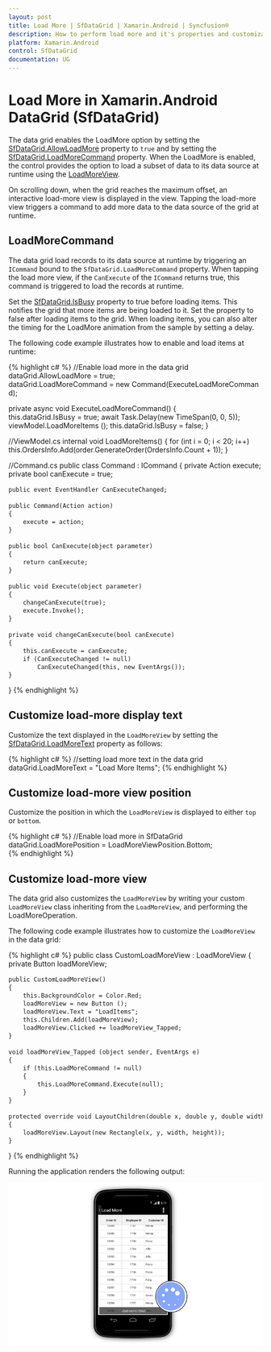 ```yaml
---
layout: post
title: Load More | SfDataGrid | Xamarin.Android | Syncfusion®
description: How to perform load more and it's properties and customizations in a Xamarin.Android DataGrid (SfDataGrid).
platform: Xamarin.Android
control: SfDataGrid
documentation: UG
---
```

# Load More in Xamarin.Android DataGrid (SfDataGrid)

The data grid enables the LoadMore option by setting the [SfDataGrid.AllowLoadMore](https://help.syncfusion.com/cr/xamarin-android/Syncfusion.SfDataGrid.SfDataGrid.html#Syncfusion_SfDataGrid_SfDataGrid_AllowLoadMore) property to `true` and by setting the [SfDataGrid.LoadMoreCommand](https://help.syncfusion.com/cr/xamarin-android/Syncfusion.SfDataGrid.SfDataGrid.html#Syncfusion_SfDataGrid_SfDataGrid_LoadMoreCommand) property. When the LoadMore is enabled, the control provides the option to load a subset of data to its data source at runtime using the [LoadMoreView](https://help.syncfusion.com/cr/xamarin-android/Syncfusion.SfDataGrid.SfDataGrid.html#Syncfusion_SfDataGrid_SfDataGrid_LoadMoreView). 

On scrolling down, when the grid reaches the maximum offset, an interactive load-more view is displayed in the view. Tapping the load-more view triggers a command to add more data to the data source of the grid at runtime.


## LoadMoreCommand

The data grid load records to its data source at runtime by triggering an `ICommand` bound to the `SfDataGrid.LoadMoreCommand` property. When tapping the load more view, if the `CanExecute` of the `ICommand` returns true, this command is triggered to load the records at runtime.
 
Set the [SfDataGrid.IsBusy](https://help.syncfusion.com/cr/xamarin-android/Syncfusion.SfDataGrid.SfDataGrid.html#Syncfusion_SfDataGrid_SfDataGrid_IsBusy) property to true before loading items. This notifies the grid that more items are being loaded to it. Set the property to false after loading items to the grid. When loading items, you can also alter the timing for the LoadMore animation from the sample by setting a delay.

The following code example illustrates how to enable and load items at runtime:

{% highlight c# %}
//Enable load more in the data grid
dataGrid.AllowLoadMore = true;
dataGrid.LoadMoreCommand = new Command(ExecuteLoadMoreCommand);
 
private async void ExecuteLoadMoreCommand()
{
    this.dataGrid.IsBusy = true;
    await Task.Delay(new TimeSpan(0, 0, 5));
    viewModel.LoadMoreItems ();
    this.dataGrid.IsBusy = false;
} 

//ViewModel.cs
internal void LoadMoreItems()
{
    for (int i = 0; i < 20; i++)
    this.OrdersInfo.Add(order.GenerateOrder(OrdersInfo.Count + 1));
} 

//Command.cs
public class Command : ICommand
{
    private Action execute;
    private bool canExecute = true;

    public event EventHandler CanExecuteChanged;

    public Command(Action action)
    {
        execute = action;
    }

    public bool CanExecute(object parameter)
    {
        return canExecute;
    }

    public void Execute(object parameter)
    {
        changeCanExecute(true);
        execute.Invoke();
    }

    private void changeCanExecute(bool canExecute)
    {
        this.canExecute = canExecute;
        if (CanExecuteChanged != null)
            CanExecuteChanged(this, new EventArgs());
    }
}
{% endhighlight %}

## Customize load-more display text

Customize the text displayed in the `LoadMoreView` by setting the [SfDataGrid.LoadMoreText](https://help.syncfusion.com/cr/xamarin-android/Syncfusion.SfDataGrid.SfDataGrid.html#Syncfusion_SfDataGrid_SfDataGrid_LoadMoreText) property as follows:

{% highlight c# %}
//setting load more text in the data grid
dataGrid.LoadMoreText = "Load More Items"; 
{% endhighlight %}

## Customize load-more view position

Customize the position in which the `LoadMoreView` is displayed to either `top` or `bottom`.
 
{% highlight c# %}
//Enable load more in SfDataGrid
dataGrid.LoadMorePosition = LoadMoreViewPosition.Bottom;  
{% endhighlight %}

## Customize load-more view

The data grid also customizes the `LoadMoreView` by writing your custom `LoadMoreView` class inheriting from the `LoadMoreView`, and performing the LoadMoreOperation.

The following code example illustrates how to customize the `LoadMoreView` in the data grid:
 
{% highlight c# %}
public class CustomLoadMoreView : LoadMoreView
{
    private Button loadMoreView;

    public CustomLoadMoreView()
    {
        this.BackgroundColor = Color.Red;
        loadMoreView = new Button ();
        loadMoreView.Text = "LoadItems";
        this.Children.Add(loadMoreView);
        loadMoreView.Clicked += loadMoreView_Tapped;
    }

    void loadMoreView_Tapped (object sender, EventArgs e)
    {
        if (this.LoadMoreCommand != null)
        {
            this.LoadMoreCommand.Execute(null);
        }
    }

    protected override void LayoutChildren(double x, double y, double width, double height)
    {
        loadMoreView.Layout(new Rectangle(x, y, width, height));
    }
}
{% endhighlight %}

Running the application renders the following output:

![Load More in Xamarin Android DataGrid](SfDataGrid_images/LoadMore.png)